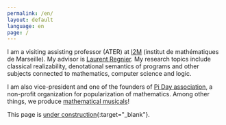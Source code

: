```yaml
---
permalink: /en/
layout: default
language: en
page: /
---
```


I am a visiting assisting professor (ATER) at [I2M](https://www.i2m.univ-amu.fr/) (institut de mathématiques de Marseille). My advisor is [Laurent Regnier](https://www.i2m.univ-amu.fr/perso/laurent.regnier/). My research topics include classical realizability, denotational semantics of programs and other subjects connected to mathematics, computer science and logic.

I am also vice-president and one of the founders of [Pi Day association](https://www.piday.fr), a non-profit organization for popularization of mathematics. Among other things, we produce [mathematical musicals](http://www.piday.fr/extraits-video-2017/)!

This page is [under construction](https://www.lego.com/){:target="_blank"}.
